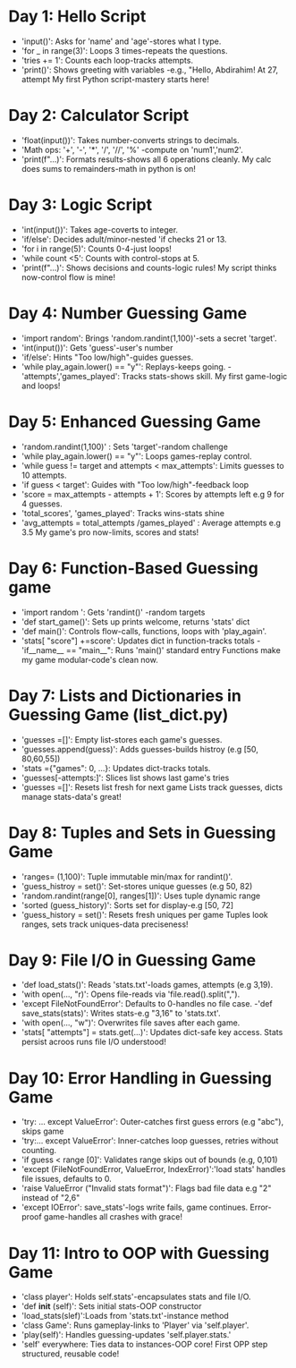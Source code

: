 # Day 1: Hello Script
- 'input()': Asks for 'name' and 'age'-stores what I type.
- 'for _ in range(3)': Loops 3 times-repeats the questions.
- 'tries += 1': Counts each loop-tracks attempts.
- 'print()': Shows  greeting with variables -e.g., "Hello, Abdirahim! At 27, attempt My first Python script-mastery starts here!

# Day 2: Calculator Script
- 'float(input())': Takes number-converts strings to decimals.
- 'Math ops: '+', '-', '*', '/', '//', '%' -compute on 'num1','num2'.
- 'print(f"...)': Formats results-shows all 6 operations cleanly.
My calc does sums to remainders-math in python is on!

# Day 3: Logic Script
- 'int(input())': Takes age-coverts to integer.
- 'if/else': Decides adult/minor-nested 'if checks 21 or 13.
- 'for i in range(5)': Counts 0-4-just loops!
- 'while count <5': Counts with control-stops at 5.
- 'print(f"...)': Shows decisions and counts-logic rules!
My script thinks now-control flow is mine!

# Day 4: Number Guessing Game
- 'import random': Brings 'random.randint(1,100)'-sets a secret 'target'.
- 'int(input())': Gets 'guess'-user's number
- 'if/else': Hints "Too low/high"-guides guesses.
- 'while play_again.lower() == "y"': Replays-keeps going.
-'attempts','games_played': Tracks stats-shows skill. 
My first game-logic and loops!

# Day 5: Enhanced Guessing Game
- 'random.randint(1,100)' : Sets 'target'-random challenge
- 'while play_again.lower() == "y"': Loops games-replay control.
- 'while guess != target and attempts < max_attempts': Limits guesses to 10 attempts.
- 'if guess < target': Guides with "Too low/high"-feedback loop
- 'score = max_attempts - attempts + 1': Scores by attempts left e.g 9 for 4 guesses.
- 'total_scores', 'games_played': Tracks wins-stats shine
- 'avg_attempts = total_attempts /games_played' : Average attempts e.g 3.5
My game's pro now-limits, scores and stats!

# Day 6: Function-Based Guessing game 
- 'import random ': Gets 'randint()' -random targets
- 'def start_game()': Sets up prints welcome, returns 'stats' dict
- 'def main()': Controls flow-calls, functions, loops with 'play_again'.
- 'stats[ "score"] +=score': Updates dict in function-tracks totals
-'if__name__ == "main__": Runs 'main()' standard entry
Functions make my game modular-code's clean now.

# Day 7: Lists and Dictionaries in Guessing Game (list_dict.py)
- 'guesses =[]': Empty list-stores each game's guesses.
- 'guesses.append(guess)': Adds guesses-builds histroy (e.g [50, 80,60,55])
- 'stats ={"games": 0, ...}: Updates dict-tracks totals.
- 'guesses[-attempts:]': Slices list shows last game's tries
- 'guesses =[]': Resets list fresh for next game
Lists track guesses, dicts manage stats-data's great!

# Day 8: Tuples and Sets in Guessing Game
- 'ranges= (1,100)': Tuple immutable min/max for randint()'.
- 'guess_histroy = set()': Set-stores unique guesses (e.g 50, 82)
- 'random.randint(range[0], ranges[1])': Uses tuple dynamic range
- 'sorted (guess_history)': Sorts set for display-e.g [50, 72]
- 'guess_history = set()': Resets fresh uniques per game
Tuples look ranges, sets track uniques-data preciseness!

# Day 9: File I/O in Guessing Game
- 'def load_stats()': Reads 'stats.txt'-loads games, attempts (e.g 3,19).
- 'with open(..., "r)': Opens file-reads via 'file.read().split(",").
- 'except FileNotFoundError': Defaults to 0-handles no file case.
-'def save_stats(stats)': Writes stats-e.g "3,16" to 'stats.txt'.
- 'with open(..., "w")': Overwrites file saves after each game.
- 'stats[ "attempts"] = stats.get(...)': Updates dict-safe key access.
Stats persist acroos runs file I/O understood!

# Day 10: Error Handling in Guessing Game
- 'try: ... except ValueError': Outer-catches first guess errors (e.g "abc"), skips game
- 'try:... except ValueError': Inner-catches loop guesses, retries without counting.
- 'if guess < range [0]': Validates range skips out of bounds (e.g, 0,101)
- 'except (FileNotFoundError, ValueError, IndexError)':'load stats' handles file issues, defaults to 0.
- 'raise ValueError ("Invalid stats format")': Flags bad file data e.g "2" instead of "2,6"
- 'except IOError': save_stats'-logs write fails, game continues.
Error-proof game-handles all crashes with grace!

# Day 11: Intro to OOP with Guessing Game
- 'class player': Holds self.stats'-encapsulates stats and file I/O.
- 'def __init__ (self)': Sets initial stats-OOP constructor
- 'load_stats(slef)':Loads from 'stats.txt'-instance method
- 'class Game': Runs gameplay-links to 'Player' via 'self.player'.
- 'play(self)': Handles guessing-updates 'self.player.stats.'
- 'self' everywhere: Ties data to instances-OOP core!
First OPP step structured, reusable code!